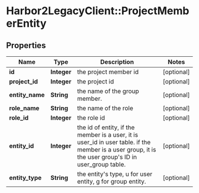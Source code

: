 # Harbor2LegacyClient::ProjectMemberEntity

## Properties
Name | Type | Description | Notes
------------ | ------------- | ------------- | -------------
**id** | **Integer** | the project member id | [optional] 
**project_id** | **Integer** | the project id | [optional] 
**entity_name** | **String** | the name of the group member. | [optional] 
**role_name** | **String** | the name of the role | [optional] 
**role_id** | **Integer** | the role id | [optional] 
**entity_id** | **Integer** | the id of entity, if the member is a user, it is user_id in user table. if the member is a user group, it is the user group&#39;s ID in user_group table. | [optional] 
**entity_type** | **String** | the entity&#39;s type, u for user entity, g for group entity. | [optional] 


